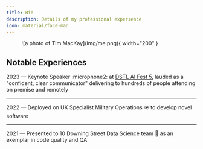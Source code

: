 ```yaml
---
title: Bio
description: Details of my professional experience
icon: material/face-man
---
```


<figure markdown>
  ![a photo of Tim MacKay](img/me.png){ width="200" }
</figure>

## Notable Experiences
2023 — Keynote Speaker :microphone2: at [DSTL AI Fest 5](https://aifest.online-event.co/registration/ai-fest-2), lauded as a "confident, clear communicator" delivering to hundreds of people attending on premise and remotely

---

2022 — Deployed on UK Specialist Military Operations :military_helmet: to develop novel software

---

2021 — Presented to 10 Downing Street Data Science team :speech_balloon: as an exemplar in code quality and QA